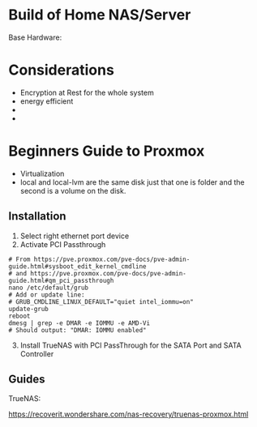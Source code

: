 # Build of Home NAS/Server

Base Hardware: 

# Considerations

- Encryption at Rest for the whole system
- energy efficient
- 
- 


# Beginners Guide to Proxmox

- Virtualization
- local and local-lvm are the same disk just that one is folder and the second is a volume on the disk.


## Installation

1. Select right ethernet port device
2. Activate PCI Passthrough
```
# From https://pve.proxmox.com/pve-docs/pve-admin-guide.html#sysboot_edit_kernel_cmdline
# and https://pve.proxmox.com/pve-docs/pve-admin-guide.html#qm_pci_passthrough
nano /etc/default/grub
# Add or update line:
# GRUB_CMDLINE_LINUX_DEFAULT="quiet intel_iommu=on"
update-grub
reboot
dmesg | grep -e DMAR -e IOMMU -e AMD-Vi
# Should output: "DMAR: IOMMU enabled"
```
3. Install TrueNAS with PCI PassThrough for the SATA Port and SATA Controller

## Guides




TrueNAS: 

https://recoverit.wondershare.com/nas-recovery/truenas-proxmox.html
